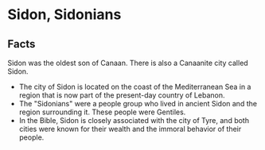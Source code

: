 # Sidon, Sidonians

## Facts

Sidon was the oldest son of Canaan. There is also a Canaanite city called Sidon. 

* The city of Sidon is located on the coast of the Mediterranean Sea in a region that is now part of the present-day country of Lebanon.
* The "Sidonians" were a people group who lived in ancient Sidon and the region surrounding it. These people were Gentiles.
* In the Bible, Sidon is closely associated with the city of Tyre, and both cities were known for their wealth and the immoral behavior of their people.